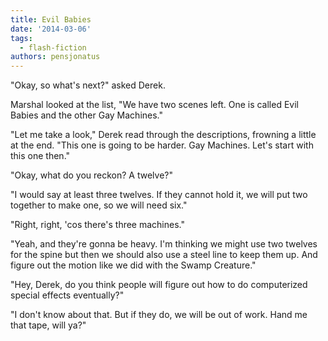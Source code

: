 ```yaml
---
title: Evil Babies
date: '2014-03-06'
tags:
  - flash-fiction
authors: pensjonatus
---
```


"Okay, so what's next?" asked Derek.

Marshal looked at the list, "We have two scenes left. One is called Evil Babies
and the other Gay Machines."

<!-- truncate -->

"Let me take a look," Derek read through the descriptions, frowning a little at
the end. "This one is going to be harder. Gay Machines. Let's start with this
one then."

"Okay, what do you reckon? A twelve?"

"I would say at least three twelves. If they cannot hold it, we will put two
together to make one, so we will need six."

"Right, right, 'cos there's three machines."

"Yeah, and they're gonna be heavy. I'm thinking we might use two twelves for the
spine but then we should also use a steel line to keep them up. And figure out
the motion like we did with the Swamp Creature."

"Hey, Derek, do you think people will figure out how to do computerized special
effects eventually?"

"I don't know about that. But if they do, we will be out of work. Hand me that
tape, will ya?"
